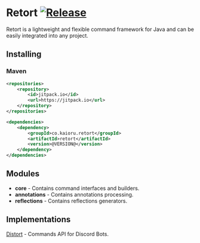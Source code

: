 # Retort [![Release](https://jitpack.io/v/kaioru/retort.svg)](https://jitpack.io/#co.kaioru/retort)
Retort is a lightweight and flexible command framework for Java and can be easily integrated into any project.

## Installing
### Maven
```xml
<repositories>
    <repository>
        <id>jitpack.io</id>
        <url>https://jitpack.io</url>
    </repository>
</repositories>

<dependencies>
    <dependency>
        <groupId>co.kaioru.retort</groupId>
        <artifactId>retort</artifactId>
        <version>@VERSION@</version>
    </dependency>
</dependencies>
```

## Modules
* **core** - Contains command interfaces and builders.
* **annotations** - Contains annotations processing.
* **reflections** - Contains reflections generators.

## Implementations
[Distort](https://github.com/Kaioru/distort) - Commands API for Discord Bots.

